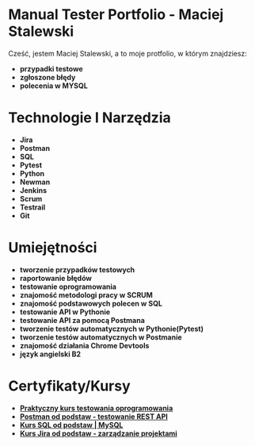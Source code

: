 # Manual Tester Portfolio - Maciej Stalewski

Cześć, jestem Maciej Stalewski, a to moje protfolio, w którym znajdziesz:
 - **przypadki testowe**
 - **zgłoszone błędy**
 - **polecenia w MYSQL**

# Technologie I Narzędzia
- **Jira**
- **Postman**
- **SQL**
-  **Pytest**
- **Python**
- **Newman**
- **Jenkins**
- **Scrum**
- **Testrail**
- **Git**

# Umiejętności
- **tworzenie przypadków testowych**
- **raportowanie błędów**
- **testowanie oprogramowania**
- **znajomość metodologi pracy w SCRUM**
- **znajomość podstawowych polecen w SQL**
- **testowanie API w Pythonie**
- **testowanie API za pomocą Postmana**
- **tworzenie testów automatycznych w Pythonie(Pytest)**
- **tworzenie testów automatycznych w Postmanie**
- **znajomość działania Chrome Devtools**
- **język angielski B2**

# Certyfikaty/Kursy
- **[Praktyczny kurs testowania oprogramowania](https://www.udemy.com/certificate/UC-f94d3a97-8cf2-4134-8675-297094de29db/?utm_campaign=email&utm_medium=email&utm_source=sendgrid.com)**
- **[Postman od podstaw - testowanie REST API](https://www.udemy.com/certificate/UC-2a67a186-dc0e-4d9a-86d1-c8374cdd7755/?utm_campaign=email&utm_medium=email&utm_source=sendgrid.com)**
- **[Kurs SQL od podstaw | MySQL](https://www.udemy.com/certificate/UC-2932ab9e-e4c3-45bf-b68d-46e4c79981a7/?utm_campaign=email&utm_medium=email&utm_source=sendgrid.com)**
- **[Kurs Jira od podstaw - zarządzanie projektami](https://www.udemy.com/certificate/UC-cdf9af99-46ec-4534-bcfb-2f87457c212b/?utm_campaign=email&utm_medium=email&utm_source=sendgrid.com)**
